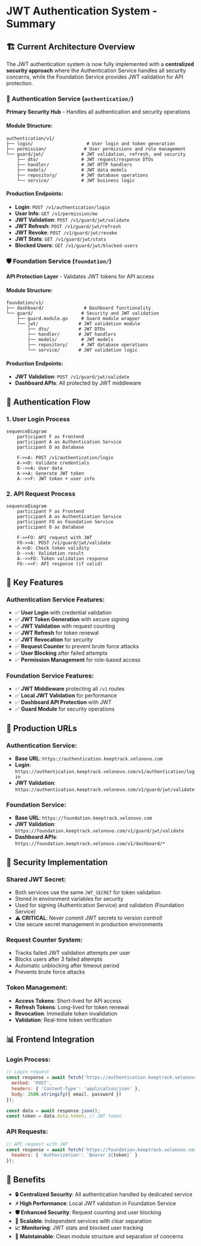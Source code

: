 # JWT Authentication System - Summary

## 🏗️ **Current Architecture Overview**

The JWT authentication system is now fully implemented with a **centralized security approach** where the Authentication Service handles all security concerns, while the Foundation Service provides JWT validation for API protection.

### 🔐 **Authentication Service** (`authentication/`)
**Primary Security Hub** - Handles all authentication and security operations

#### **Module Structure:**
```
authentication/v1/
├── login/                    # User login and token generation
├── permission/              # User permissions and role management  
└── guard/jwt/              # JWT validation, refresh, and security
    ├── dto/                # JWT request/response DTOs
    ├── handler/            # JWT HTTP handlers
    ├── models/             # JWT data models
    ├── repository/         # JWT database operations
    └── service/            # JWT business logic
```

#### **Production Endpoints:**
- **Login**: `POST /v1/authentication/login`
- **User Info**: `GET /v1/permission/me`
- **JWT Validation**: `POST /v1/guard/jwt/validate`
- **JWT Refresh**: `POST /v1/guard/jwt/refresh`
- **JWT Revoke**: `POST /v1/guard/jwt/revoke`
- **JWT Stats**: `GET /v1/guard/jwt/stats`
- **Blocked Users**: `GET /v1/guard/jwt/blocked-users`

### 🛡️ **Foundation Service** (`foundation/`)
**API Protection Layer** - Validates JWT tokens for API access

#### **Module Structure:**
```
foundation/v1/
├── dashboard/               # Dashboard functionality
└── guard/                  # Security and JWT validation
    ├── guard.module.go     # Guard module wrapper
    └── jwt/               # JWT validation module
        ├── dto/           # JWT DTOs
        ├── handler/       # JWT handlers
        ├── models/         # JWT models
        ├── repository/     # JWT database operations
        └── service/       # JWT validation logic
```

#### **Production Endpoints:**
- **JWT Validation**: `POST /v1/guard/jwt/validate`
- **Dashboard APIs**: All protected by JWT middleware

## 🔄 **Authentication Flow**

### **1. User Login Process**
```mermaid
sequenceDiagram
    participant F as Frontend
    participant A as Authentication Service
    participant D as Database
    
    F->>A: POST /v1/authentication/login
    A->>D: Validate credentials
    D-->>A: User data
    A->>A: Generate JWT token
    A-->>F: JWT token + user info
```

### **2. API Request Process**
```mermaid
sequenceDiagram
    participant F as Frontend
    participant A as Authentication Service
    participant FO as Foundation Service
    participant D as Database
    
    F->>FO: API request with JWT
    FO->>A: POST /v1/guard/jwt/validate
    A->>D: Check token validity
    D-->>A: Validation result
    A-->>FO: Token validation response
    FO-->>F: API response (if valid)
```

## 🔧 **Key Features**

### **Authentication Service Features:**
- ✅ **User Login** with credential validation
- ✅ **JWT Token Generation** with secure signing
- ✅ **JWT Validation** with request counting
- ✅ **JWT Refresh** for token renewal
- ✅ **JWT Revocation** for security
- ✅ **Request Counter** to prevent brute force attacks
- ✅ **User Blocking** after failed attempts
- ✅ **Permission Management** for role-based access

### **Foundation Service Features:**
- ✅ **JWT Middleware** protecting all `/v1` routes
- ✅ **Local JWT Validation** for performance
- ✅ **Dashboard API Protection** with JWT
- ✅ **Guard Module** for security operations

## 🚀 **Production URLs**

### **Authentication Service:**
- **Base URL**: `https://authentication.keeptrack.velonovo.com`
- **Login**: `https://authentication.keeptrack.velonovo.com/v1/authentication/login`
- **JWT Validation**: `https://authentication.keeptrack.velonovo.com/v1/guard/jwt/validate`

### **Foundation Service:**
- **Base URL**: `https://foundation.keeptrack.velonovo.com`
- **JWT Validation**: `https://foundation.keeptrack.velonovo.com/v1/guard/jwt/validate`
- **Dashboard APIs**: `https://foundation.keeptrack.velonovo.com/v1/dashboard/*`

## 🔐 **Security Implementation**

### **Shared JWT Secret:**
- Both services use the same `JWT_SECRET` for token validation
- Stored in environment variables for security
- Used for signing (Authentication Service) and validation (Foundation Service)
- **⚠️ CRITICAL**: Never commit JWT secrets to version control!
- Use secure secret management in production environments

### **Request Counter System:**
- Tracks failed JWT validation attempts per user
- Blocks users after 3 failed attempts
- Automatic unblocking after timeout period
- Prevents brute force attacks

### **Token Management:**
- **Access Tokens**: Short-lived for API access
- **Refresh Tokens**: Long-lived for token renewal
- **Revocation**: Immediate token invalidation
- **Validation**: Real-time token verification

## 📊 **Frontend Integration**

### **Login Process:**
```javascript
// Login request
const response = await fetch('https://authentication.keeptrack.velonovo.com/v1/authentication/login', {
  method: 'POST',
  headers: { 'Content-Type': 'application/json' },
  body: JSON.stringify({ email, password })
});

const data = await response.json();
const token = data.data.token; // JWT token
```

### **API Requests:**
```javascript
// API request with JWT
const response = await fetch('https://foundation.keeptrack.velonovo.com/v1/dashboard/assets', {
  headers: { 'Authorization': `Bearer ${token}` }
});
```

## 🎯 **Benefits**

- **🔒 Centralized Security**: All authentication handled by dedicated service
- **⚡ High Performance**: Local JWT validation in Foundation Service
- **🛡️ Enhanced Security**: Request counting and user blocking
- **🔄 Scalable**: Independent services with clear separation
- **📈 Monitoring**: JWT stats and blocked user tracking
- **🔧 Maintainable**: Clean module structure and separation of concerns